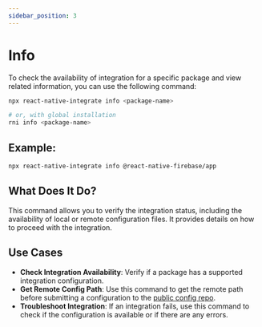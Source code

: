 ```yaml
---
sidebar_position: 3
---
```

# Info

To check the availability of integration for a specific package and view related information, you can use the following command:

```bash
npx react-native-integrate info <package-name>

# or, with global installation
rni info <package-name>
```

## Example:
```bash
npx react-native-integrate info @react-native-firebase/app
```

## What Does It Do?
This command allows you to verify the integration status, including the availability of local or remote configuration files. It provides details on how to proceed with the integration.

## Use Cases

- **Check Integration Availability**: Verify if a package has a supported integration configuration.
- **Get Remote Config Path**: Use this command to get the remote path before submitting a configuration to the [public config repo](https://github.com/react-native-integrate/configs).
- **Troubleshoot Integration**: If an integration fails, use this command to check if the configuration is available or if there are any errors.


